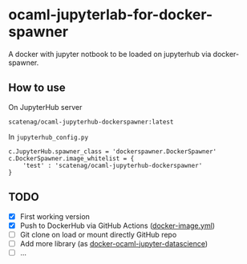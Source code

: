 # ocaml-jupyterlab-for-docker-spawner

A docker with jupyter notbook to be loaded on jupyterhub via docker-spawner.

## How to use

On JupyterHub server
```
scatenag/ocaml-jupyterhub-dockerspawner:latest
```

In `jupyterhub_config.py` 
```
c.JupyterHub.spawner_class = 'dockerspawner.DockerSpawner'
c.DockerSpawner.image_whitelist = {
    'test' : 'scatenag/ocaml-jupyterhub-dockerspawner'
}
```

## TODO

- [x] First working version
- [x] Push to DockerHub via GitHub Actions ([docker-image.yml](.github/workflows/docker-image.yml))
- [ ] Git clone on load or mount directly GitHub repo
- [ ] Add more library (as [docker-ocaml-jupyter-datascience](https://github.com/akabe/docker-ocaml-jupyter-datascience))
- [ ] ... 